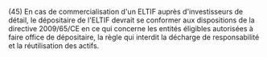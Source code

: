 (45) En cas de commercialisation d'un ELTIF auprès d'investisseurs de détail, le dépositaire de l'ELTIF devrait se conformer aux dispositions de la directive 2009/65/CE en ce qui concerne les entités éligibles autorisées à faire office de dépositaire, la règle qui interdit la décharge de responsabilité et la réutilisation des actifs.